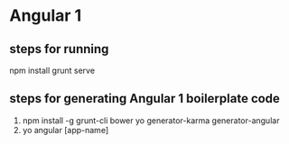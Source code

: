 # Angular 1

## steps for running
npm install
grunt serve


## steps for generating Angular 1 boilerplate code

1) npm install -g grunt-cli bower yo generator-karma generator-angular
2) yo angular [app-name]